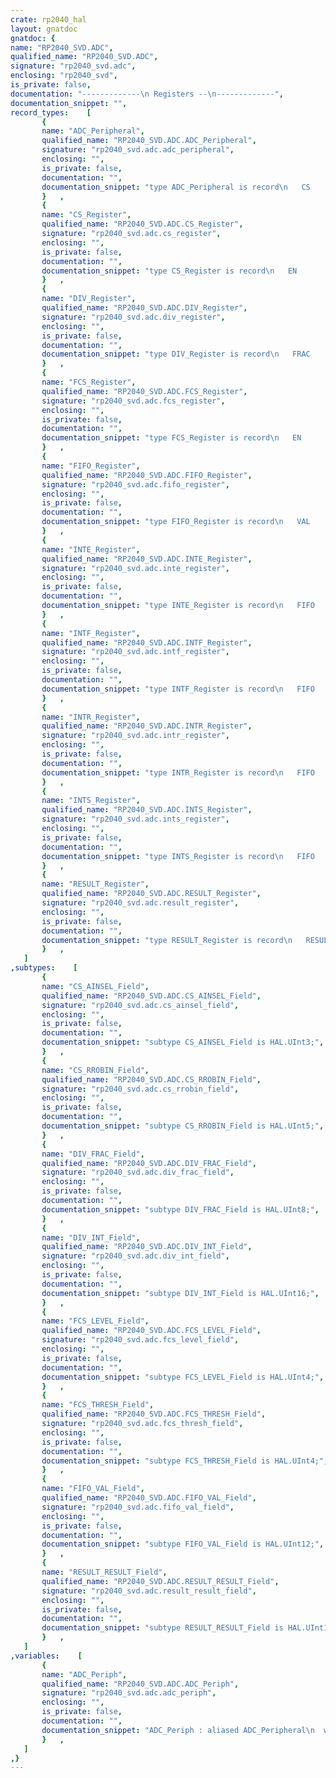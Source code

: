 ```yaml
---
crate: rp2040_hal
layout: gnatdoc
gnatdoc: {
name: "RP2040_SVD.ADC",
qualified_name: "RP2040_SVD.ADC",
signature: "rp2040_svd.adc",
enclosing: "rp2040_svd",
is_private: false,
documentation: "-------------\n Registers --\n-------------",
documentation_snippet: "",
record_types:    [
       {
       name: "ADC_Peripheral",
       qualified_name: "RP2040_SVD.ADC.ADC_Peripheral",
       signature: "rp2040_svd.adc.adc_peripheral",
       enclosing: "",
       is_private: false,
       documentation: "",
       documentation_snippet: "type ADC_Peripheral is record\n   CS     : aliased CS_Register;\n   RESULT : aliased RESULT_Register;\n   FCS    : aliased FCS_Register;\n   FIFO   : aliased FIFO_Register;\n   DIV    : aliased DIV_Register;\n   INTR   : aliased INTR_Register;\n   INTE   : aliased INTE_Register;\n   INTF   : aliased INTF_Register;\n   INTS   : aliased INTS_Register;\nend record\n  with Volatile;",
       }   ,
       {
       name: "CS_Register",
       qualified_name: "RP2040_SVD.ADC.CS_Register",
       signature: "rp2040_svd.adc.cs_register",
       enclosing: "",
       is_private: false,
       documentation: "",
       documentation_snippet: "type CS_Register is record\n   EN             : Boolean := False;\n   TS_EN          : Boolean := False;\n   START_ONCE     : Boolean := False;\n   START_MANY     : Boolean := False;\n   Reserved_4_7   : HAL.UInt4 := 16#0#;\n   READY          : Boolean := False;\n   ERR            : Boolean := False;\n   ERR_STICKY     : Boolean := False;\n   Reserved_11_11 : HAL.Bit := 16#0#;\n   AINSEL         : CS_AINSEL_Field := 16#0#;\n   Reserved_15_15 : HAL.Bit := 16#0#;\n   RROBIN         : CS_RROBIN_Field := 16#0#;\n   Reserved_21_31 : HAL.UInt11 := 16#0#;\nend record\n  with Volatile_Full_Access, Object_Size => 32,\n       Bit_Order => System.Low_Order_First;",
       }   ,
       {
       name: "DIV_Register",
       qualified_name: "RP2040_SVD.ADC.DIV_Register",
       signature: "rp2040_svd.adc.div_register",
       enclosing: "",
       is_private: false,
       documentation: "",
       documentation_snippet: "type DIV_Register is record\n   FRAC           : DIV_FRAC_Field := 16#0#;\n   INT            : DIV_INT_Field := 16#0#;\n   Reserved_24_31 : HAL.UInt8 := 16#0#;\nend record\n  with Volatile_Full_Access, Object_Size => 32,\n       Bit_Order => System.Low_Order_First;",
       }   ,
       {
       name: "FCS_Register",
       qualified_name: "RP2040_SVD.ADC.FCS_Register",
       signature: "rp2040_svd.adc.fcs_register",
       enclosing: "",
       is_private: false,
       documentation: "",
       documentation_snippet: "type FCS_Register is record\n   EN             : Boolean := False;\n   SHIFT          : Boolean := False;\n   ERR            : Boolean := False;\n   DREQ_EN        : Boolean := False;\n   Reserved_4_7   : HAL.UInt4 := 16#0#;\n   EMPTY          : Boolean := False;\n   FULL           : Boolean := False;\n   UNDER          : Boolean := False;\n   OVER           : Boolean := False;\n   Reserved_12_15 : HAL.UInt4 := 16#0#;\n   LEVEL          : FCS_LEVEL_Field := 16#0#;\n   Reserved_20_23 : HAL.UInt4 := 16#0#;\n   THRESH         : FCS_THRESH_Field := 16#0#;\n   Reserved_28_31 : HAL.UInt4 := 16#0#;\nend record\n  with Volatile_Full_Access, Object_Size => 32,\n       Bit_Order => System.Low_Order_First;",
       }   ,
       {
       name: "FIFO_Register",
       qualified_name: "RP2040_SVD.ADC.FIFO_Register",
       signature: "rp2040_svd.adc.fifo_register",
       enclosing: "",
       is_private: false,
       documentation: "",
       documentation_snippet: "type FIFO_Register is record\n   VAL            : FIFO_VAL_Field;\n   Reserved_12_14 : HAL.UInt3;\n   ERR            : Boolean;\n   Reserved_16_31 : HAL.UInt16;\nend record\n  with Volatile_Full_Access, Object_Size => 32,\n       Bit_Order => System.Low_Order_First;",
       }   ,
       {
       name: "INTE_Register",
       qualified_name: "RP2040_SVD.ADC.INTE_Register",
       signature: "rp2040_svd.adc.inte_register",
       enclosing: "",
       is_private: false,
       documentation: "",
       documentation_snippet: "type INTE_Register is record\n   FIFO          : Boolean := False;\n   Reserved_1_31 : HAL.UInt31 := 16#0#;\nend record\n  with Volatile_Full_Access, Object_Size => 32,\n       Bit_Order => System.Low_Order_First;",
       }   ,
       {
       name: "INTF_Register",
       qualified_name: "RP2040_SVD.ADC.INTF_Register",
       signature: "rp2040_svd.adc.intf_register",
       enclosing: "",
       is_private: false,
       documentation: "",
       documentation_snippet: "type INTF_Register is record\n   FIFO          : Boolean := False;\n   Reserved_1_31 : HAL.UInt31 := 16#0#;\nend record\n  with Volatile_Full_Access, Object_Size => 32,\n       Bit_Order => System.Low_Order_First;",
       }   ,
       {
       name: "INTR_Register",
       qualified_name: "RP2040_SVD.ADC.INTR_Register",
       signature: "rp2040_svd.adc.intr_register",
       enclosing: "",
       is_private: false,
       documentation: "",
       documentation_snippet: "type INTR_Register is record\n   FIFO          : Boolean;\n   Reserved_1_31 : HAL.UInt31;\nend record\n  with Volatile_Full_Access, Object_Size => 32,\n       Bit_Order => System.Low_Order_First;",
       }   ,
       {
       name: "INTS_Register",
       qualified_name: "RP2040_SVD.ADC.INTS_Register",
       signature: "rp2040_svd.adc.ints_register",
       enclosing: "",
       is_private: false,
       documentation: "",
       documentation_snippet: "type INTS_Register is record\n   FIFO          : Boolean;\n   Reserved_1_31 : HAL.UInt31;\nend record\n  with Volatile_Full_Access, Object_Size => 32,\n       Bit_Order => System.Low_Order_First;",
       }   ,
       {
       name: "RESULT_Register",
       qualified_name: "RP2040_SVD.ADC.RESULT_Register",
       signature: "rp2040_svd.adc.result_register",
       enclosing: "",
       is_private: false,
       documentation: "",
       documentation_snippet: "type RESULT_Register is record\n   RESULT         : RESULT_RESULT_Field;\n   Reserved_12_31 : HAL.UInt20;\nend record\n  with Volatile_Full_Access, Object_Size => 32,\n       Bit_Order => System.Low_Order_First;",
       }   ,
   ]
,subtypes:    [
       {
       name: "CS_AINSEL_Field",
       qualified_name: "RP2040_SVD.ADC.CS_AINSEL_Field",
       signature: "rp2040_svd.adc.cs_ainsel_field",
       enclosing: "",
       is_private: false,
       documentation: "",
       documentation_snippet: "subtype CS_AINSEL_Field is HAL.UInt3;",
       }   ,
       {
       name: "CS_RROBIN_Field",
       qualified_name: "RP2040_SVD.ADC.CS_RROBIN_Field",
       signature: "rp2040_svd.adc.cs_rrobin_field",
       enclosing: "",
       is_private: false,
       documentation: "",
       documentation_snippet: "subtype CS_RROBIN_Field is HAL.UInt5;",
       }   ,
       {
       name: "DIV_FRAC_Field",
       qualified_name: "RP2040_SVD.ADC.DIV_FRAC_Field",
       signature: "rp2040_svd.adc.div_frac_field",
       enclosing: "",
       is_private: false,
       documentation: "",
       documentation_snippet: "subtype DIV_FRAC_Field is HAL.UInt8;",
       }   ,
       {
       name: "DIV_INT_Field",
       qualified_name: "RP2040_SVD.ADC.DIV_INT_Field",
       signature: "rp2040_svd.adc.div_int_field",
       enclosing: "",
       is_private: false,
       documentation: "",
       documentation_snippet: "subtype DIV_INT_Field is HAL.UInt16;",
       }   ,
       {
       name: "FCS_LEVEL_Field",
       qualified_name: "RP2040_SVD.ADC.FCS_LEVEL_Field",
       signature: "rp2040_svd.adc.fcs_level_field",
       enclosing: "",
       is_private: false,
       documentation: "",
       documentation_snippet: "subtype FCS_LEVEL_Field is HAL.UInt4;",
       }   ,
       {
       name: "FCS_THRESH_Field",
       qualified_name: "RP2040_SVD.ADC.FCS_THRESH_Field",
       signature: "rp2040_svd.adc.fcs_thresh_field",
       enclosing: "",
       is_private: false,
       documentation: "",
       documentation_snippet: "subtype FCS_THRESH_Field is HAL.UInt4;",
       }   ,
       {
       name: "FIFO_VAL_Field",
       qualified_name: "RP2040_SVD.ADC.FIFO_VAL_Field",
       signature: "rp2040_svd.adc.fifo_val_field",
       enclosing: "",
       is_private: false,
       documentation: "",
       documentation_snippet: "subtype FIFO_VAL_Field is HAL.UInt12;",
       }   ,
       {
       name: "RESULT_RESULT_Field",
       qualified_name: "RP2040_SVD.ADC.RESULT_RESULT_Field",
       signature: "rp2040_svd.adc.result_result_field",
       enclosing: "",
       is_private: false,
       documentation: "",
       documentation_snippet: "subtype RESULT_RESULT_Field is HAL.UInt12;",
       }   ,
   ]
,variables:    [
       {
       name: "ADC_Periph",
       qualified_name: "RP2040_SVD.ADC.ADC_Periph",
       signature: "rp2040_svd.adc.adc_periph",
       enclosing: "",
       is_private: false,
       documentation: "",
       documentation_snippet: "ADC_Periph : aliased ADC_Peripheral\n  with Import, Address => ADC_Base;",
       }   ,
   ]
,}
---
```


